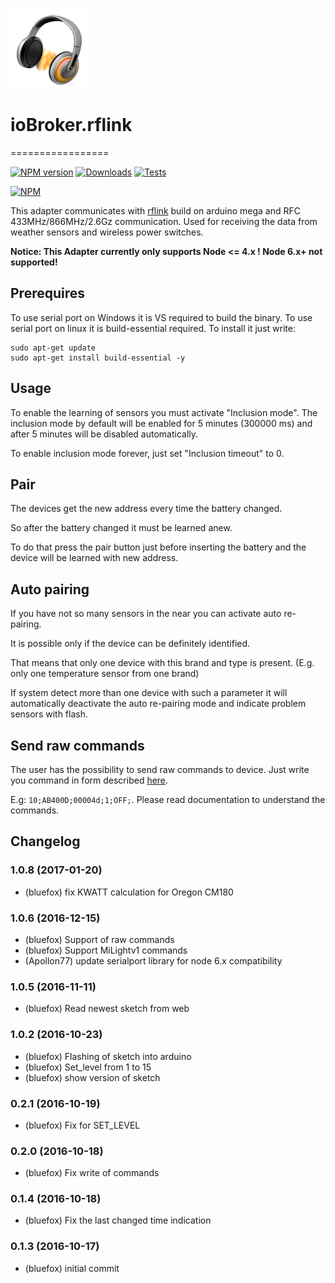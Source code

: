 ![Logo](admin/rflink.png)
# ioBroker.rflink
=================

[![NPM version](http://img.shields.io/npm/v/iobroker.rflink.svg)](https://www.npmjs.com/package/iobroker.rflink)
[![Downloads](https://img.shields.io/npm/dm/iobroker.rflink.svg)](https://www.npmjs.com/package/iobroker.rflink)
[![Tests](https://travis-ci.org/ioBroker/ioBroker.rflink.svg?branch=master)](https://travis-ci.org/ioBroker/ioBroker.rflink)

[![NPM](https://nodei.co/npm/iobroker.rflink.png?downloads=true)](https://nodei.co/npm/iobroker.rflink/)

This adapter communicates with [rflink](http://www.nemcon.nl/blog2/) build on arduino mega and RFC 433MHz/866MHz/2.6Gz communication.
Used for receiving the data from weather sensors and wireless power switches.

**Notice: This Adapter currently only supports Node <= 4.x ! Node 6.x+ not supported!**


## Prerequires
To use serial port on Windows it is VS required to build the binary.
To use serial port on linux it is build-essential required. To install it just write:

```
sudo apt-get update
sudo apt-get install build-essential -y
```

## Usage
To enable the learning of sensors you must activate "Inclusion mode". The inclusion mode by default will be enabled for 5 minutes (300000 ms) and after 5 minutes will be disabled automatically.

To enable inclusion mode forever, just set "Inclusion timeout" to 0.

## Pair
The devices get the new address every time the battery changed.

So after the battery changed it must be learned anew.

To do that press the pair button just before inserting the battery and the device will be learned with new address.

## Auto pairing
If you have not so many sensors in the near you can activate auto re-pairing.

It is possible only if the device can be definitely identified.

That means that only one device with this brand and type is present. (E.g. only one temperature sensor from one brand)

If system detect more than one device with such a parameter it will automatically deactivate the auto re-pairing mode and indicate problem sensors with flash.

## Send raw commands
The user has the possibility to send raw commands to device. Just write you command in form described [here](http://www.nemcon.nl/blog2/protref).

E.g: ```10;AB400D;00004d;1;OFF;```. Please read documentation to understand the commands.

## Changelog
### 1.0.8 (2017-01-20)
* (bluefox) fix KWATT calculation for Oregon CM180

### 1.0.6 (2016-12-15)
* (bluefox) Support of raw commands
* (bluefox) Support MiLightv1 commands
* (Apollon77) update serialport library for node 6.x compatibility

### 1.0.5 (2016-11-11)
* (bluefox) Read newest sketch from web

### 1.0.2 (2016-10-23)
* (bluefox) Flashing of sketch into arduino
* (bluefox) Set_level from 1 to 15
* (bluefox) show version of sketch

### 0.2.1 (2016-10-19)
* (bluefox) Fix for SET_LEVEL

### 0.2.0 (2016-10-18)
* (bluefox) Fix write of commands

### 0.1.4 (2016-10-18)
* (bluefox) Fix the last changed time indication

### 0.1.3 (2016-10-17)
* (bluefox) initial commit
